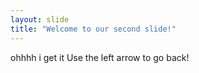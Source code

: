 ```yaml
---
layout: slide
title: "Welcome to our second slide!"
---
```

ohhhh i get it
Use the left arrow to go back!

